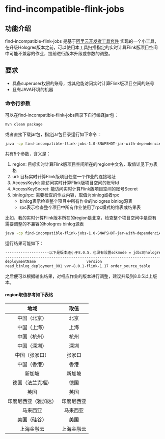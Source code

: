# find-incompatible-flink-jobs

## 功能介绍
find-incompatible-flink-jobs 是基于[阿里云开发者工具套件](https://help.aliyun.com/zh/flink/developer-reference/getting-started-with-alibaba-cloud-sdk-for-java) 实现的一个小工具，
在升级Hologres版本之前，可以使用本工具扫描指定的实时计算Flink版项目空间中可能不兼容的作业，提前进行版本升级或参数的调整。

## 要求
- 具备superuser权限的账号，或其他能访问实时计算Flink版项目空间的账号
- 且有JAVA环境的机器

### 命令行参数

可以在find-incompatible-flink-jobs目录下自行编译jar包：
```bash
mvn clean package
```
或者直接下载jar包，指定jar包目录运行如下命令：
```bash
java -cp find-incompatible-flink-jobs-1.0-SNAPSHOT-jar-with-dependencies.jar com.alibaba.hologres.FindIncompatibleFlinkJobs <region> <url> <AccessKeyId> <AccessKeySecret> <binlog/rpc>
```
共有5个参数，含义是：
 1. region: 目标实时计算Flink版项目空间所在的region中文名，取值详见下方表格
 2. url: 目标实时计算Flink版项目任意一个作业的连接地址
 3. AccessKeyId: 能访问实时计算Flink版项目空间的账号Id
 4. AccessKeySecret: 能访问实时计算Flink版项目空间的账号Secret
 5. binlog/rpc: 需要检查的作业内容，取值为binlog或者rpc
    * binlog表示检查整个项目中所有作业的hologres binlog源表
    * rpc表示检查整个项目中所有作业使用了rpc模式的维表或结果表

比如，我的实时计算Flink版本所在的region是北京，检查整个项目空间中是否有需要调整的不兼容的hologres binlog源表
```bash
java -cp find-incompatible-flink-jobs-1.0-SNAPSHOT-jar-with-dependencies.jar com.alibaba.hologres.FindIncompatibleFlinkJobs 北京 https://vvp.console.aliyun.com/web/aaa/zh/#/workspaces/my-workspace/namespaces/my-namespace/operations my-access-key-id my-access-key-secret binlog
```
运行结果可能如下：
```bash
--------------------以下是版本还小于8.0.5，也没有设置sdkmode = jdbc的hologres binlog 源表-------------------
-------------------------------------------------------------------------------------------------------------
deploymentName                       version                              tableName
read_binlog_deployment_001 vvr-8.0.1-flink-1.17 order_source_table
```
之后便可以根据输出结果，对相应作业的版本进行调整，建议升级到8.0.5以上版本。

#### region取值参考如下表格

|     地域     |   取值   |
|:----------:|:------:|
|  中国（北京）	   |   北京   |
|  中国（上海）	   |   上海   |
|  中国（杭州）	   |   杭州   |
|  中国（深圳）	   |   深圳   |
|  中国（张家口）	  |  张家口   |
|  中国（香港）	   |   香港   |
|    新加坡     |  	新加坡  |
|  德国（法兰克福）  |  	德国   |
|    英国	     |   英国   |
| 印度尼西亚（雅加达） | 	印度尼西亚 |
|   马来西亚	    |  马来西亚  |
|   美国（硅谷）   |  	美国   |
|   上海金融云	   | 上海金融云  |